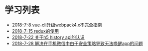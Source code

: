 # 学习列表
+ [2018-7-8 vue-cli升级webpack4.x不完全指南](https://github.com/imaxue/progress/blob/master/haonan/2018-7-8%20vue-cli%E5%8D%87%E7%BA%A7webpack4.x%E4%B8%8D%E5%AE%8C%E5%85%A8%E6%8C%87%E5%8D%97.md)
+ [2018-7-15 redux的使用](https://github.com/imaxue/progress/blob/master/haonan/2018-7-15%20redux%E7%9A%84%E4%BD%BF%E7%94%A8.md)
+ [2018-7-22 关于h5 history api的认识](https://github.com/imaxue/progress/blob/master/haonan/2018-7-22%20%E5%85%B3%E4%BA%8Eh5%20history%20api%E7%9A%84%E8%AE%A4%E8%AF%86.md)
+ [2018-7-28 解决在手机微信中由于安全策略导致无法唤醒app的问题](https://github.com/imaxue/progress/blob/master/haonan/2018-7-28%20%E8%A7%A3%E5%86%B3%E5%9C%A8%E6%89%8B%E6%9C%BA%E5%BE%AE%E4%BF%A1%E4%B8%AD%E7%94%B1%E4%BA%8E%E5%AE%89%E5%85%A8%E7%AD%96%E7%95%A5%E5%AF%BC%E8%87%B4%E6%97%A0%E6%B3%95%E5%94%A4%E9%86%92app%E7%9A%84%E9%97%AE%E9%A2%98.md)